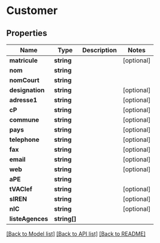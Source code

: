 # Customer

## Properties
Name | Type | Description | Notes
------------ | ------------- | ------------- | -------------
**matricule** | **string** |  | [optional] 
**nom** | **string** |  | 
**nomCourt** | **string** |  | 
**designation** | **string** |  | [optional] 
**adresse1** | **string** |  | [optional] 
**cP** | **string** |  | [optional] 
**commune** | **string** |  | [optional] 
**pays** | **string** |  | [optional] 
**telephone** | **string** |  | [optional] 
**fax** | **string** |  | [optional] 
**email** | **string** |  | [optional] 
**web** | **string** |  | [optional] 
**aPE** | **string** |  | 
**tVAClef** | **string** |  | [optional] 
**sIREN** | **string** |  | [optional] 
**nIC** | **string** |  | [optional] 
**listeAgences** | **string[]** |  | 

[[Back to Model list]](../README.md#documentation-for-models) [[Back to API list]](../README.md#documentation-for-api-endpoints) [[Back to README]](../README.md)

